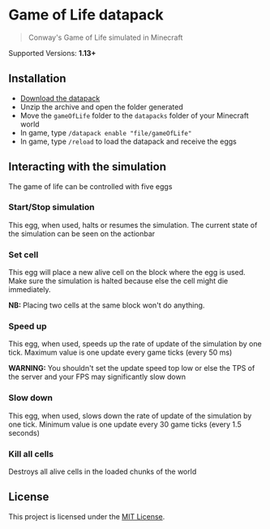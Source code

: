 # Game of Life datapack
> Conway's Game of Life simulated in Minecraft

Supported Versions: **1.13+**

## Installation

- [Download the datapack][datapack-dl-url]
- Unzip the archive and open the folder generated
- Move the `gameOfLife` folder to the `datapacks` folder of your Minecraft world
- In game, type `/datapack enable "file/gameOfLife"`
- In game, type `/reload` to load the datapack and receive the eggs

## Interacting with the simulation

The game of life can be controlled with five eggs

### Start/Stop simulation

This egg, when used, halts or resumes the simulation.
The current state of the simulation can be seen on the actionbar

### Set cell

This egg will place a new alive cell on the block where the egg is used.
Make sure the simulation is halted because else the cell might die immediately.

**NB:** Placing two cells at the same block won't do anything.

### Speed up

This egg, when used, speeds up the rate of update of the simulation by one tick.
Maximum value is one update every game ticks (every 50 ms)

**WARNING:** You shouldn't set the update speed top low or else the TPS of the server and your FPS may significantly slow down

### Slow down

This egg, when used, slows down the rate of update of the simulation by one tick.
Minimum value is one update every 30 game ticks (every 1.5 seconds)

### Kill all cells

Destroys all alive cells in the loaded chunks of the world

## License

This project is licensed under the [MIT License][link-license].

[link-license]: https://github.com/TheEmrio/game-of-life-datapack/blob/master/LICENSE
[datapack-dl-url]: https://github.com/TheEmrio/game-of-life-datapack/archive/master.zip
